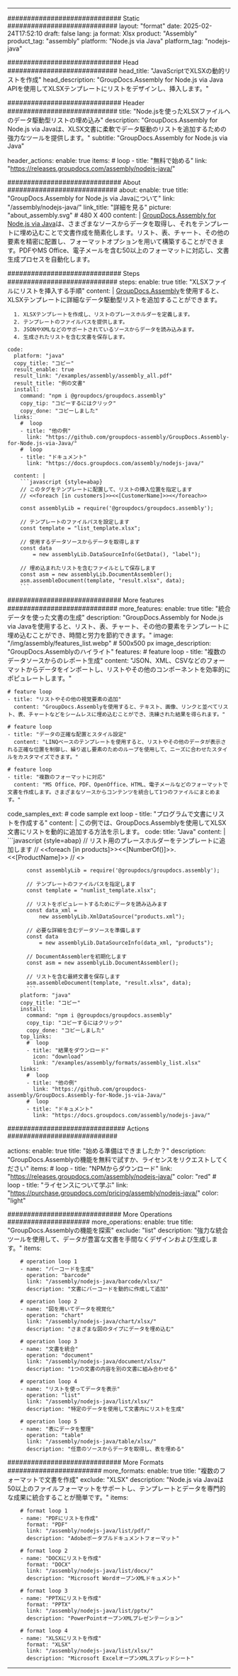 



---
############################# Static ############################
layout: "format"
date:  2025-02-24T17:52:10
draft: false
lang: ja
format: Xlsx
product: "Assembly"
product_tag: "assembly"
platform: "Node.js via Java"
platform_tag: "nodejs-java"

############################# Head ############################
head_title: "JavaScriptでXLSXの動的リストを作成"
head_description: "GroupDocs.Assembly for Node.js via Java APIを使用してXLSXテンプレートにリストをデザインし、挿入します。"

############################# Header ############################
title: "Node.jsを使ったXLSXファイルへのデータ駆動型リストの埋め込み" 
description: "GroupDocs.Assembly for Node.js via Javaは、XLSX文書に柔軟でデータ駆動のリストを追加するための強力なツールを提供します。"
subtitle: "GroupDocs.Assembly for Node.js via Java" 

header_actions:
  enable: true
  items:
    #  loop
    - title: "無料で始める"
      link: "https://releases.groupdocs.com/assembly/nodejs-java/"
      
############################# About ############################
about:
    enable: true
    title: "GroupDocs.Assembly for Node.js via Javaについて"
    link: "/assembly/nodejs-java/"
    link_title: "詳細を見る"
    picture: "about_assembly.svg" # 480 X 400
    content: |
       [GroupDocs.Assembly for Node.js via Java](/assembly/nodejs-java/)は、さまざまなソースからデータを取得し、それをテンプレートに埋め込むことで文書作成を簡素化します。リスト、表、チャート、その他の要素を精密に配置し、フォーマットオプションを用いて構築することができます。PDFやMS Office、電子メールを含む50以上のフォーマットに対応し、文書生成プロセスを自動化します。

############################# Steps ############################
steps:
    enable: true
    title: "XLSXファイルにリストを挿入する手順"
    content: |
      [GroupDocs.Assembly](/assembly/nodejs-java/)を使用すると、XLSXテンプレートに詳細なデータ駆動型リストを追加することができます。
      
      1. XLSXテンプレートを作成し、リストのプレースホルダーを定義します。
      2. テンプレートのファイルパスを提供します。
      3. JSONやXMLなどのサポートされているソースからデータを読み込みます。
      4. 生成されたリストを含む文書を保存します。
   
    code:
      platform: "java"
      copy_title: "コピー"
      result_enable: true
      result_link: "/examples/assembly/assembly_all.pdf"
      result_title: "例の文書"
      install:
        command: "npm i @groupdocs/groupdocs.assembly"
        copy_tip: "コピーするにはクリック"
        copy_done: "コピーしました"
      links:
        #  loop
        - title: "他の例"
          link: "https://github.com/groupdocs-assembly/GroupDocs.Assembly-for-Node.js-via-Java/"
        #  loop
        - title: "ドキュメント"
          link: "https://docs.groupdocs.com/assembly/nodejs-java/"
          
      content: |
        ```javascript {style=abap}
        // このタグをテンプレートに配置して、リストの挿入位置を指定します
        // <<foreach [in customers]>><<[CustomerName]>><</foreach>>
    
        const assemblyLib = require('@groupdocs/groupdocs.assembly');

        // テンプレートのファイルパスを設定します
        const template = "list_template.xlsx";

        // 使用するデータソースからデータを取得します
        const data 
            = new assemblyLib.DataSourceInfo(GetData(), "label");

        // 埋め込まれたリストを含むファイルとして保存します
        const asm = new assemblyLib.DocumentAssembler();
        asm.assembleDocument(template, "result.xlsx", data);
        ```           

############################# More features ############################
more_features:
  enable: true
  title: "統合データを使った文書の生成"
  description: "GroupDocs.Assembly for Node.js via Javaを使用すると、リスト、表、チャート、その他の要素をテンプレートに埋め込むことができ、時間と労力を節約できます。"
  image: "/img/assembly/features_list.webp" # 500x500 px
  image_description: "GroupDocs.Assemblyのハイライト"
  features:
    # feature loop
    - title: "複数のデータソースからのレポート生成"
      content: "JSON、XML、CSVなどのフォーマットからデータをインポートし、リストやその他のコンポーネントを効率的にポピュレートします。"

    # feature loop
    - title: "リストやその他の視覚要素の追加"
      content: "GroupDocs.Assemblyを使用すると、テキスト、画像、リンクと並べてリスト、表、チャートなどをシームレスに埋め込むことができ、洗練された結果を得られます。"

    # feature loop
    - title: "データの正確な配置とスタイル設定"
      content: "LINQベースのテンプレートを使用すると、リストやその他のデータが表示される正確な位置を制御し、繰り返し要素のためのループを使用して、ニーズに合わせたスタイルをカスタマイズできます。"

    # feature loop
    - title: "複数のフォーマットに対応"
      content: "MS Office、PDF、OpenOffice、HTML、電子メールなどのフォーマットで文書を作成します。さまざまなソースからコンテンツを統合して1つのファイルにまとめます。"
      
  code_samples_ext:
    # code sample ext loop
    - title: "プログラムで文書にリストを作成する"
      content: |
        この例では、GroupDocs.Assemblyを使用してXLSX文書にリストを動的に追加する方法を示します。
      code:
        title: "Java"
        content: |
          ```javascript {style=abap}
          // リスト用のプレースホルダーをテンプレートに追加します
          // <<foreach [in products]>><<[NumberOf()]>>. <<[ProductName]>>
          // <</foreach>>
          
          const assemblyLib = require('@groupdocs/groupdocs.assembly');

          // テンプレートのファイルパスを指定します
          const template = "numlist_template.xlsx";

          // リストをポピュレートするためにデータを読み込みます
          const data_xml =
              new assemblyLib.XmlDataSource("products.xml");

          // 必要な詳細を含むデータソースを準備します
          const data 
              = new assemblyLib.DataSourceInfo(data_xml, "products");

          // DocumentAssemblerを初期化します
          const asm = new assemblyLib.DocumentAssembler();

          // リストを含む最終文書を保存します
          asm.assembleDocument(template, "result.xlsx", data);
          ```
        platform: "java"
        copy_title: "コピー"
        install:
          command: "npm i @groupdocs/groupdocs.assembly"
          copy_tip: "コピーするにはクリック"
          copy_done: "コピーしました"
        top_links:
          #  loop
          - title: "結果をダウンロード"
            icon: "download"
            link: "/examples/assembly/formats/assembly_list.xlsx"
        links:
          #  loop
          - title: "他の例"
            link: "https://github.com/groupdocs-assembly/GroupDocs.Assembly-for-Node.js-via-Java/"
          #  loop
          - title: "ドキュメント"
            link: "https://docs.groupdocs.com/assembly/nodejs-java/"
            

            


############################## Actions ############################

actions:
  enable: true
  title: "始める準備はできましたか？"
  description: "GroupDocs.Assemblyの機能を無料で試すか、ライセンスをリクエストしてください"
  items:
    #  loop
    - title: "NPMからダウンロード"
      link: "https://releases.groupdocs.com/assembly/nodejs-java/"
      color: "red"
        #  loop
    - title: "ライセンスについて学ぶ"
      link: "https://purchase.groupdocs.com/pricing/assembly/nodejs-java/"
      color: "light"


############################# More Operations #####################
more_operations:
    enable: true
    title: "GroupDocs.Assemblyの機能を探索"
    exclude: "list"
    description: "強力な統合ツールを使用して、データが豊富な文書を手間なくデザインおよび生成します。"
    items: 
          
        # operation loop 1
        - name: "バーコードを生成"
          operation: "barcode"
          link: "/assembly/nodejs-java/barcode/xlsx/"
          description: "文書にバーコードを動的に作成して追加"

        # operation loop 2
        - name: "図を用いてデータを視覚化"
          operation: "chart"
          link: "/assembly/nodejs-java/chart/xlsx/"
          description: "さまざまな図のタイプにデータを埋め込む"

        # operation loop 3
        - name: "文書を統合"
          operation: "document"
          link: "/assembly/nodejs-java/document/xlsx/"
          description: "1つの文書の内容を別の文書に組み合わせる"

        # operation loop 4
        - name: "リストを使ってデータを表示"
          operation: "list"
          link: "/assembly/nodejs-java/list/xlsx/"
          description: "特定のデータを使用して文書内にリストを生成"

        # operation loop 5
        - name: "表にデータを整理"
          operation: "table"
          link: "/assembly/nodejs-java/table/xlsx/"
          description: "任意のソースからデータを取得し、表を埋める"
         
          
############################# More Formats ########################
more_formats:
    enable: true
    title: "複数のフォーマットで文書を作成"
    exclude: "XLSX"
    description: "Node.js via Javaは50以上のファイルフォーマットをサポートし、テンプレートとデータを専門的な成果に統合することが簡単です。"
    items: 
          
        # format loop 1
        - name: "PDFにリストを作成"
          format: "PDF"
          link: "/assembly/nodejs-java/list/pdf/"
          description: "Adobeポータブルドキュメントフォーマット"
          
        # format loop 2
        - name: "DOCXにリストを作成"
          format: "DOCX"
          link: "/assembly/nodejs-java/list/docx/"
          description: "Microsoft WordオープンXMLドキュメント"
          
        # format loop 3
        - name: "PPTXにリストを作成"
          format: "PPTX"
          link: "/assembly/nodejs-java/list/pptx/"
          description: "PowerPointオープンXMLプレゼンテーション"
          
        # format loop 4
        - name: "XLSXにリストを作成"
          format: "XLSX"
          link: "/assembly/nodejs-java/list/xlsx/"
          description: "Microsoft ExcelオープンXMLスプレッドシート"


          

---